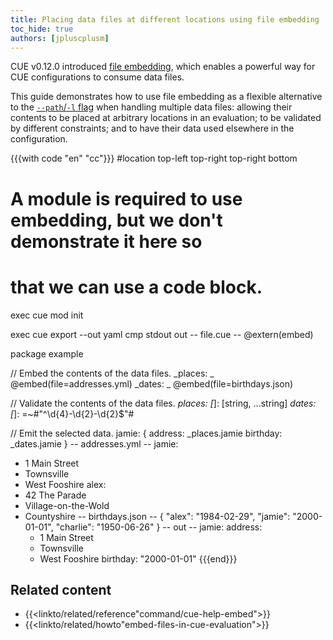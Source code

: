 ```yaml
---
title: Placing data files at different locations using file embedding
toc_hide: true
authors: [jpluscplusm]
---
```


CUE v0.12.0 introduced
[file embedding]({{<relref"docs/reference/command/cue-help-embed">}}),
which enables a powerful way for CUE configurations to consume data files.

This guide demonstrates how to use file embedding as a flexible alternative to the
[`--path`/`-l` flag]({{<relref"docs/concept/using-the-cue-export-command/inputs#non-cue-data-path">}})
when handling multiple data files:
allowing their contents to be placed at arbitrary locations in an evaluation;
to be validated by different constraints;
and to have their data used elsewhere in the configuration.

<!--more-->

{{{with code "en" "cc"}}}
#location top-left top-right top-right bottom
# A module is required to use embedding, but we don't demonstrate it here so
# that we can use a code block.
exec cue mod init

exec cue export --out yaml
cmp stdout out
-- file.cue --
@extern(embed)

package example

// Embed the contents of the data files.
_places: _ @embed(file=addresses.yml)
_dates:  _ @embed(file=birthdays.json)

// Validate the contents of the data files.
_places: [_]: [string, ...string]
_dates: [_]: =~#"^\d{4}-\d{2}-\d{2}$"#

// Emit the selected data.
jamie: {
	address:  _places.jamie
	birthday: _dates.jamie
}
-- addresses.yml --
jamie:
  - 1 Main Street
  - Townsville
  - West Fooshire
alex:
  - 42 The Parade
  - Village-on-the-Wold
  - Countyshire
-- birthdays.json --
{
    "alex": "1984-02-29",
    "jamie": "2000-01-01",
    "charlie": "1950-06-26"
}
-- out --
jamie:
  address:
    - 1 Main Street
    - Townsville
    - West Fooshire
  birthday: "2000-01-01"
{{{end}}}

## Related content

- {{<linkto/related/reference"command/cue-help-embed">}}
- {{<linkto/related/howto"embed-files-in-cue-evaluation">}}
